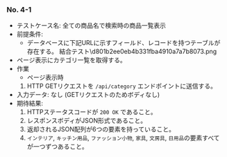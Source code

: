 ### No. 4-1

- テストケース名: 全ての商品名で検索時の商品一覧表示
- 前提条件:
  - データベースに下記URLに示すフィールド、レコードを持つテーブルが存在する。
    結合テスト\d801b2ee0eb4b331fba4910a7a7b8073.png
- ページ表示にカテゴリ一覧を取得する。
- 作業
  - ページ表示時
  1. HTTP GETリクエストを `/api/category` エンドポイントに送信する。
- 入力データ: なし (GETリクエストのためボディなし)
- 期待結果:
  1. HTTPステータスコードが `200 OK` であること。
  2. レスポンスボディがJSON形式であること。
  3. 返却されるJSON配列が6つの要素を持っていること。
  4. `インテリア`, `キッチン用品`, `ファッション小物`, `家具`, `文房具`, `日用品`の要素すべてが一つずつあること。